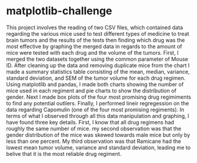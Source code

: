 # matplotlib-challenge
This project involves the reading of two CSV files, which contained data regarding the various mice used to test different types of medicine to treat brain tumors and the results of the tests then finding which drug was the most effective by graphing the merged data in regards to the amount of mice were tested with each drug and the volume of the tumors. First, I merged the two datasets together using the common parameter of Mouse ID. After cleaning up the data and removing duplicate mice from the chart I made a summary statistics table consisting of the mean, median, variance, standard deviation, and SEM of the tumor volume for each drug regimen. Using matplotlib and pandas, I made both charts showing the number of mice used in each regiment and pie charts to show the distribution of gender. Next I made box plots of the four most promising drug regimiments to find any potential outliers. Finally, I performed lineir regregession on the data regarding Capomulin (one of the four most promising regiments).
In terms of what I observed through all this data manipulation and graphing, I have found three key details. First, I know that all drug regimens had roughly the same number of mice. my second observation was that the gender distribution of the mice was skewed towards male mice but only by less than one percent. My third observation was that Ramicane had the lowest mean tumor volume, variance and standard deviation, leading me to belive that it is the most reliable drug regiment. 
